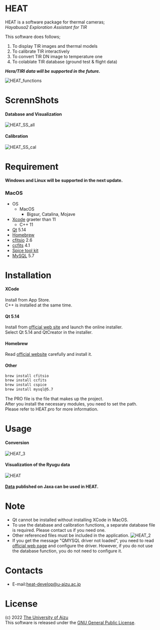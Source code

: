 # HEAT

HEAT is a software package for thermal cameras;\
*Hayabusa2 Exploration Assistant for TIR*

This software does follows;

1. To display TIR images and thermal models 
1. To calibrate TIR interactively
1. To convert TIR DN image to temperature one
1. To colablate TIR database (ground test & flight data)

***Hera/TIRI data will be supported in the future.***




![HEAT_functions](https://user-images.githubusercontent.com/120307289/207242713-ccd678da-c9e2-49db-b355-d5759525cd2a.png)

# ScrennShots
#### Database and Visualization
![HEAT_SS_all](https://user-images.githubusercontent.com/120307289/207242524-04d970ad-c9de-491d-b1b2-125c2d818449.png)
#### Calibration
![HEAT_SS_cal](https://user-images.githubusercontent.com/120307289/207242527-45f90848-bf7b-4212-869f-71e5637efae2.png)

# Requirement
#### Windows and Linux will be supported in the next update.
### MacOS
- OS
  - MacOS
    - Bigsur, Catalina, Mojave
- [Xcode](https://developer.apple.com/jp/xcode/) graeter than 11
  - C++ 11
- [Qt](https://www.qt.io) 5.14
- [Homebrew](https://brew.sh/index)
- [cfitsio](https://heasarc.gsfc.nasa.gov/fitsio/) 2.6
- [ccfits](https://heasarc.gsfc.nasa.gov/fitsio/ccfits/) 4.1
- [Spice tool kit](https://naif.jpl.nasa.gov/naif/toolkit.html)
- [MySQL](https://www.mysql.com/) 5.7



# Installation

#### XCode
Install from App Store.\
C++ is installed at the same time.

#### Qt 5.14
Install from [official web site](https://www.qt.io/download-qt-installer?hsCtaTracking=99d9dd4f-5681-48d2-b096-470725510d34%7C074ddad0-fdef-4e53-8aa8-5e8a876d6ab4) and launch the online installer.\
Select Qt 5.14 and QtCreator in the installer.

#### Homebrew
Read [official website](https://brew.sh/index) carefully and install it.

#### Other

```bash
brew install cfitsio
brew install ccfits
brew install cspice
brew install mysql@5.7
```

The PRO file is the file that makes up the project.\
After you install the necessary modules, you need to set the path.\
Please refer to HEAT.pro for more information.

# Usage
#### Conversion
![HEAT_3](https://user-images.githubusercontent.com/120307289/207309416-ced044d7-c2ef-493e-af02-96b1699c2a67.gif)

#### Visualization of the Ryugu data
![HEAT](https://user-images.githubusercontent.com/120307289/207255328-e329bc87-37fb-4c2d-bb70-a66a0d7e5af8.gif)
#### [Data](https://data.darts.isas.jaxa.jp/pub/pds4/data/hyb2/hyb2_tir/) published on Jaxa can be used in HEAT.


# Note

* Qt cannot be installed without installing XCode in MacOS.
* To use the database and calibration functions, a separate database file is required. Please contact us if you need one.
* Other referenced files must be included in the application.
![HEAT_2](https://user-images.githubusercontent.com/120307289/207267548-eee94df1-8d87-47b9-9aa0-724e6e46f415.gif)
* If you get the message "QMYSQL driver not loaded", you need to read [official web page](https://doc.qt.io/qt-6/sql-driver.html) and configure the driver. However, if you do not use the database function, you do not need to configure it.

# Contacts
* E-mail:heat-develop@u-aizu.ac.jp

# License
(c) 2022 [The University of Aizu](https://u-aizu.ac.jp/)\
This software is released under the [GNU General Public License](https://en.wikipedia.org/wiki/GNU_General_Public_License).

